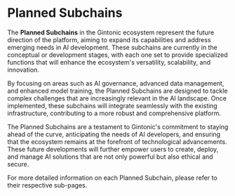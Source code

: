 # Planned Subchains

The **Planned Subchains** in the Gintonic ecosystem represent the future direction of the platform, aiming to expand its capabilities and address emerging needs in AI development. These subchains are currently in the conceptual or development stages, with each one set to provide specialized functions that will enhance the ecosystem's versatility, scalability, and innovation.

By focusing on areas such as AI governance, advanced data management, and enhanced model training, the Planned Subchains are designed to tackle complex challenges that are increasingly relevant in the AI landscape. Once implemented, these subchains will integrate seamlessly with the existing infrastructure, contributing to a more robust and comprehensive platform.

The Planned Subchains are a testament to Gintonic's commitment to staying ahead of the curve, anticipating the needs of AI developers, and ensuring that the ecosystem remains at the forefront of technological advancements. These future developments will further empower users to create, deploy, and manage AI solutions that are not only powerful but also ethical and secure.

For more detailed information on each Planned Subchain, please refer to their respective sub-pages.
